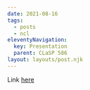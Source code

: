 ```yaml
---
date: 2021-08-16
tags:
  - posts
  - ncl
eleventyNavigation:
  key: Presentation
  parent: CLaSP 586
layout: layouts/post.njk
---
```


Link [here](https://docs.google.com/presentation/d/16Y10qqQ8bAzxJQRtAox7G5Aip5Gc8oYP3UQZvvEY6JE/edit?usp=sharing)



